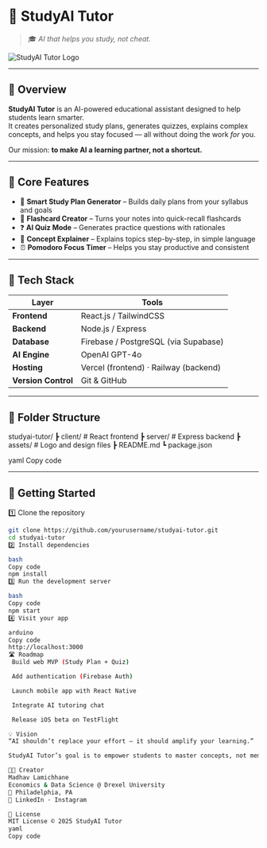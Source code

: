 # 🤖 StudyAI Tutor

> 🎓 *AI that helps you study, not cheat.*

![StudyAI Tutor Logo](./logo.png)

---

## 📘 Overview
**StudyAI Tutor** is an AI-powered educational assistant designed to help students learn smarter.  
It creates personalized study plans, generates quizzes, explains complex concepts, and helps you stay focused — all without doing the work *for* you.

Our mission: **to make AI a learning partner, not a shortcut.**

---

## 🧠 Core Features
- 📅 **Smart Study Plan Generator** – Builds daily plans from your syllabus and goals  
- 🧩 **Flashcard Creator** – Turns your notes into quick-recall flashcards  
- ❓ **AI Quiz Mode** – Generates practice questions with rationales  
- 💬 **Concept Explainer** – Explains topics step-by-step, in simple language  
- ⏰ **Pomodoro Focus Timer** – Helps you stay productive and consistent  

---

## 🧰 Tech Stack
| Layer | Tools |
|-------|--------|
| **Frontend** | React.js / TailwindCSS |
| **Backend** | Node.js / Express |
| **Database** | Firebase / PostgreSQL (via Supabase) |
| **AI Engine** | OpenAI GPT-4o |
| **Hosting** | Vercel (frontend) · Railway (backend) |
| **Version Control** | Git & GitHub |

---

## 🧩 Folder Structure
studyai-tutor/
┣ client/ # React frontend
┣ server/ # Express backend
┣ assets/ # Logo and design files
┣ README.md
┗ package.json

yaml
Copy code

---

## 🚀 Getting Started
1️⃣ Clone the repository  
```bash
git clone https://github.com/yourusername/studyai-tutor.git
cd studyai-tutor
2️⃣ Install dependencies

bash
Copy code
npm install
3️⃣ Run the development server

bash
Copy code
npm start
4️⃣ Visit your app

arduino
Copy code
http://localhost:3000
🛣️ Roadmap
 Build web MVP (Study Plan + Quiz)

 Add authentication (Firebase Auth)

 Launch mobile app with React Native

 Integrate AI tutoring chat

 Release iOS beta on TestFlight

💡 Vision
“AI shouldn’t replace your effort — it should amplify your learning.”

StudyAI Tutor’s goal is to empower students to master concepts, not memorize answers.

👨‍💻 Creator
Madhav Lamichhane
Economics & Data Science @ Drexel University
📍 Philadelphia, PA
🔗 LinkedIn · Instagram

🧾 License
MIT License © 2025 StudyAI Tutor
yaml
Copy code
